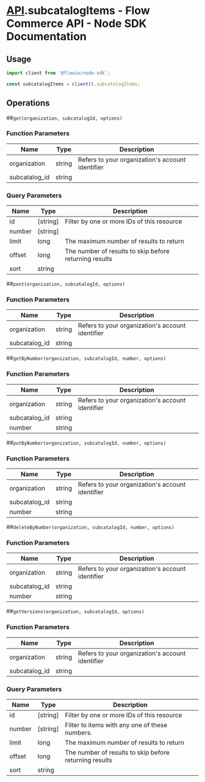 # [API](README.md).subcatalogItems - Flow Commerce API - Node SDK Documentation



## Usage

```JavaScript
import client from '@flowio/node-sdk';

const subcatalogItems = client().subcatalogItems;
```

## Operations

##`get(organization, subcatalogId, options)`

### Function Parameters

| Name  | Type | Description |
| ---- | ---- | ---- |
| organization | string | Refers to your organization&#x27;s account identifier |
| subcatalog_id | string |  |

### Query Parameters

| Name  | Type | Description |
| ---- | ---- | ---- |
| id | [string] | Filter by one or more IDs of this resource |
| number | [string] |  |
| limit | long | The maximum number of results to return |
| offset | long | The number of results to skip before returning results |
| sort | string |  |

##`post(organization, subcatalogId, options)`

### Function Parameters

| Name  | Type | Description |
| ---- | ---- | ---- |
| organization | string | Refers to your organization&#x27;s account identifier |
| subcatalog_id | string |  |


##`getByNumber(organization, subcatalogId, number, options)`

### Function Parameters

| Name  | Type | Description |
| ---- | ---- | ---- |
| organization | string | Refers to your organization&#x27;s account identifier |
| subcatalog_id | string |  |
| number | string |  |


##`putByNumber(organization, subcatalogId, number, options)`

### Function Parameters

| Name  | Type | Description |
| ---- | ---- | ---- |
| organization | string | Refers to your organization&#x27;s account identifier |
| subcatalog_id | string |  |
| number | string |  |


##`deleteByNumber(organization, subcatalogId, number, options)`

### Function Parameters

| Name  | Type | Description |
| ---- | ---- | ---- |
| organization | string | Refers to your organization&#x27;s account identifier |
| subcatalog_id | string |  |
| number | string |  |


##`getVersions(organization, subcatalogId, options)`

### Function Parameters

| Name  | Type | Description |
| ---- | ---- | ---- |
| organization | string | Refers to your organization&#x27;s account identifier |
| subcatalog_id | string |  |

### Query Parameters

| Name  | Type | Description |
| ---- | ---- | ---- |
| id | [string] | Filter by one or more IDs of this resource |
| number | [string] | Filter to items with any one of these numbers. |
| limit | long | The maximum number of results to return |
| offset | long | The number of results to skip before returning results |
| sort | string |  |

